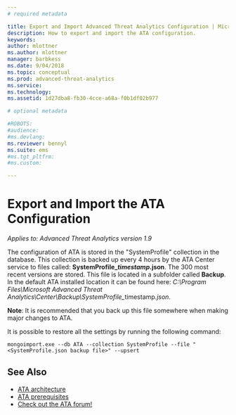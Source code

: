 ```yaml
---
# required metadata

title: Export and Import Advanced Threat Analytics Configuration | Microsoft Docs
description: How to export and import the ATA configuration.
keywords:
author: mlottner
ms.author: mlottner
manager: barbkess
ms.date: 9/04/2018
ms.topic: conceptual
ms.prod: advanced-threat-analytics
ms.service:
ms.technology:
ms.assetid: 1d27dba8-fb30-4cce-a68a-f0b1df02b977

# optional metadata

#ROBOTS:
#audience:
#ms.devlang:
ms.reviewer: bennyl
ms.suite: ems
#ms.tgt_pltfrm:
#ms.custom:

---
```


# Export and Import the ATA Configuration

*Applies to: Advanced Threat Analytics version 1.9*

The configuration of ATA is stored in the "SystemProfile" collection in the database.
This collection is backed up every 4 hours by the ATA Center service to files called: **SystemProfile_*timestamp*.json**. The 300 most recent versions are stored.
This file is located in a subfolder called **Backup**. In the default ATA installed location it can be found here:  <em>C:\Program Files\Microsoft Advanced Threat Analytics\Center\Backup\SystemProfile_</em>timestamp<em>.json</em>. 

**Note**: It is recommended that you back up this file somewhere when making major changes to ATA.

It is possible to restore all the settings by running the following command:

`mongoimport.exe --db ATA --collection SystemProfile --file "<SystemProfile.json backup file>" --upsert`

## See Also
- [ATA architecture](ata-architecture.md)
- [ATA prerequisites](ata-prerequisites.md)
- [Check out the ATA forum!](https://social.technet.microsoft.com/Forums/security/home?forum=mata)

